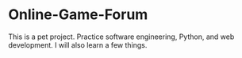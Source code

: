 # Online-Game-Forum
This is a pet project. Practice software engineering, Python, and web development. I will also learn a few things.
